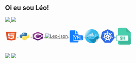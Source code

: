## Oi eu sou Léo!
 <div>
  <a href="https://github.com/leosilvasouza">
  <img height="180em" src="https://github-readme-stats.vercel.app/api?username=leosilvasouza&show_icons=true&theme=tokyonight&include_all_commits=true&count_private=true"/>
  <img height="180em" src="https://github-readme-stats.vercel.app/api/top-langs/?username=leosilvasouza&layout=compact&langs_count=7&theme=tokyonight"/>
</div>
<div style="display: inline_block"><br>
  <img align="center" alt="Leo-HTML" height="30" width="40" src="https://raw.githubusercontent.com/devicons/devicon/master/icons/html5/html5-original.svg">
  <img align="center" alt="Leo-Python" height="30" width="40" src="https://raw.githubusercontent.com/devicons/devicon/master/icons/python/python-original.svg">
  <img align="center" alt="Leo-HCL" height="30" width="40" src="https://raw.githubusercontent.com/devicons/devicon/master/icons/csharp/csharp-original.svg">
  <img align="center" alt="Leo-json" src="https://img.icons8.com/color/48/000000/json--v1.png">
  <img align="center" alt="Leo-Yaml" src="https://github.com/leosilvasouza/images/blob/main/yml_file_document_icon.png">
  <img align="center" alt="Leo-Docker" src="https://github.com/leosilvasouza/images/blob/main/docker_new_icon.png">
  <img align="center" alt="Leo-Kubernetes" src="https://github.com/leosilvasouza/images/blob/main/kubernetes_icon.png">
 <img align="center" alt="Leo-Shellr" src="https://github.com/leosilvasouza/images/blob/main/shell_icon.png">
</div>
  
  ##
 
<div> 
  <a href = "mailto:leonardosilva.souza@yahoo.com.br"><img src="https://img.shields.io/badge/-Gmail-%23333?style=for-the-badge&logo=gmail&logoColor=white" target="_blank"></a>
  <a href="https://www.linkedin.com/in/leonardosilvasouza" target="_blank"><img src="https://img.shields.io/badge/-LinkedIn-%230077B5?style=for-the-badge&logo=linkedin&logoColor=white" target="_blank"></a> 
 
  
 
</div>
